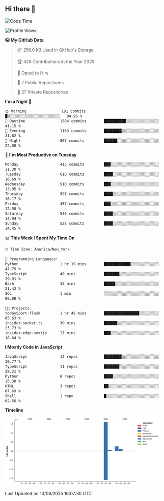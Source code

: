 ## Hi there 👋

<!--START_SECTION:waka-->
![Code Time](http://img.shields.io/badge/Code%20Time-338%20hrs%2011%20mins-blue)

![Profile Views](http://img.shields.io/badge/Profile%20Views-5-blue)

**🐱 My GitHub Data** 

> 📦 256.0 kB Used in GitHub's Storage 
 > 
> 🏆 426 Contributions in the Year 2025
 > 
> 💼 Opted to Hire
 > 
> 📜 7 Public Repositories 
 > 
> 🔑 27 Private Repositories 
 > 
**I'm a Night 🦉** 

```text
🌞 Morning                181 commits         █░░░░░░░░░░░░░░░░░░░░░░░░   04.95 % 
🌆 Daytime                1504 commits        ██████████░░░░░░░░░░░░░░░   41.15 % 
🌃 Evening                1163 commits        ████████░░░░░░░░░░░░░░░░░   31.82 % 
🌙 Night                  807 commits         ██████░░░░░░░░░░░░░░░░░░░   22.08 % 
```
📅 **I'm Most Productive on Tuesday** 

```text
Monday                   413 commits         ███░░░░░░░░░░░░░░░░░░░░░░   11.30 % 
Tuesday                  610 commits         ████░░░░░░░░░░░░░░░░░░░░░   16.69 % 
Wednesday                510 commits         ███░░░░░░░░░░░░░░░░░░░░░░   13.95 % 
Thursday                 591 commits         ████░░░░░░░░░░░░░░░░░░░░░   16.17 % 
Friday                   457 commits         ███░░░░░░░░░░░░░░░░░░░░░░   12.50 % 
Saturday                 546 commits         ████░░░░░░░░░░░░░░░░░░░░░   14.94 % 
Sunday                   528 commits         ████░░░░░░░░░░░░░░░░░░░░░   14.45 % 
```


📊 **This Week I Spent My Time On** 

```text
🕑︎ Time Zone: America/New_York

💬 Programming Languages: 
Python                   1 hr 19 mins        ████████████░░░░░░░░░░░░░   47.79 % 
TypeScript               49 mins             ███████░░░░░░░░░░░░░░░░░░   29.91 % 
Bash                     35 mins             █████░░░░░░░░░░░░░░░░░░░░   21.42 % 
SQL                      1 min               ░░░░░░░░░░░░░░░░░░░░░░░░░   00.88 % 

🐱‍💻 Projects: 
todaySport-flask         1 hr 49 mins        ████████████████░░░░░░░░░   65.63 % 
insider-socket-ts        39 mins             ██████░░░░░░░░░░░░░░░░░░░   23.73 % 
insider-edge-nextjs      17 mins             ███░░░░░░░░░░░░░░░░░░░░░░   10.64 % 
```

**I Mostly Code in JavaScript** 

```text
JavaScript               12 repos            ████████░░░░░░░░░░░░░░░░░   30.77 % 
TypeScript               11 repos            ███████░░░░░░░░░░░░░░░░░░   28.21 % 
Python                   6 repos             ████░░░░░░░░░░░░░░░░░░░░░   15.38 % 
HTML                     3 repos             ██░░░░░░░░░░░░░░░░░░░░░░░   07.69 % 
Shell                    1 repo              █░░░░░░░░░░░░░░░░░░░░░░░░   02.56 % 
```



**Timeline**

![Lines of Code chart](https://raw.githubusercontent.com/dikshithvishnu/dikshithvishnu/main/assets/bar_graph.png)


 Last Updated on 13/06/2025 16:07:30 UTC
<!--END_SECTION:waka-->
